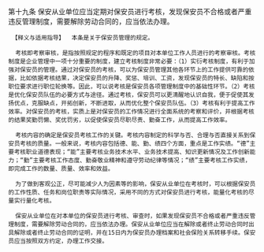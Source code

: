第十九条  保安从业单位应当定期对保安员进行考核，发现保安员不合格或者严重违反管理制度，需要解除劳动合同的，应当依法办理。

     【释义与适用指导】  本条是关于保安员管理的规定。

      考核即考察审核，是指按照规定的程序和既定的项目对本单位工作人员进行的考察审核。考核制度是企业管理中一项十分重要的制度，建立考核制度非常必要：（1）实衍考核制度，有利于加强对保安员的管理。通过对保安员的考核，可以为保安员管理其他各环节上的工作提供可靠的依据，比如依据考核结果，决定保安员的升降、奖惩、培训、工资，发现保安员的特长、缺陷和按职位要求进行职位轮换等。因此，可以说考核是保安员各项管理制度中的基础性环节。（2）考核是优化保安员队伍的必要方式与途径。通过考核，保安员可以更清醒地认识自我，便于促使其发扬优点，克服缺点，开拓创新，不断进取，从而优化整个保安员队伍。（3）考核有利于提高工作效率。对保安员的考核，实质上是对保安员的工作情况进行全面系统的考察和评价，并根据考核的结果奖勤罚懒、奖优罚劣，以促使保安员尽职尽责、勤奋工作，从而提高工作效率。

      考核内容的确定是保安员考核工作的关键。考核内容制定的科学与否、合理与否直接关系到保安员考核的质量。一般来说，考核内容包括德、能、勤、绩四个方面，重点是工作实绩。“德”主要考核职业道德表现；“能”主要考核业务技术水平、业务技术提高、知识更新情况及工作创新能力；“勤”主要考核工作态度、勤奋敬业精神和遵守劳动纪律等情况；“绩”主要考核工作实绩，即完成工作的数量、质量、效率和效益。 

      为了做到客观公正，尽可能减少人为因素等的影响，保安从业单位在考核时，可以根据保安员的工作性质、任务和岗位职责等实际情况，采用不同的方式对保安员进行考核，能量化考核的尽量实行量化考核。

      保安从业单位在对本单位的保安员进行考核、审查时，如果发现保安员不合格或者严重违反管理制度，需要解除劳动合同的，应当依法办理。保安从业单位应当在解除或者终止劳动合同时出具解除或者终止劳动合同的证明，并在15日内为保安员办理档案和社会保险关系转移手续。保安员应当按照双方约定，办理工作交接。 